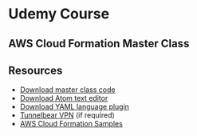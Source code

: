 # Udemy Course
AWS Cloud Formation Master Class
-------------------------------------------------------------------------------

## Resources

* [Download master class code](https://media.datacumulus.com/aws-cloudformation/code-v3.zip)
* [Download Atom text editor](https://atom.io)
* [Download YAML language plugin](https://atom.io/packages/language-yaml)
* [Tunnelbear VPN](https://atom.io/packages/language-yaml) (if required)
* [AWS Cloud Formation Samples](https://github.com/aws-samples/ecs-refarch-cloudformation)
